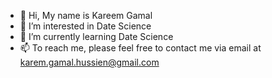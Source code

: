 - 👋 Hi, My name is Kareem Gamal
- 👀 I’m interested in Date Science 
- 🌱 I’m currently learning Date Science 
- 📫  To reach me, please feel free to contact me via email at karem.gamal.hussien@gmail.com

<!---
KaremGamal/KaremGamal is a ✨ special ✨ repository because its `README.md` (this file) appears on your GitHub profile.
You can click the Preview link to take a look at your changes.
--->
